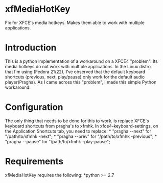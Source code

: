# xfMediaHotKey
Fix for XFCE's media hotkeys. Makes them able to work with multiple applications.

Introduction
============

This is a python implementation of a workaround on a XFCE4 "problem". Its media hotkeys do not work with multiple applications. In the Linux distro that I'm using (Fedora 21/22), I've observed that the default keyboard shortcuts (previous, next, play/pause) only work for the default audio player(Pragha). As I came across this "problem", I made this simple Python workaround.


Configuration
============

The only thing that needs to be done for this to work, is replace XFCE's keyboard shortcuts from pragha's to xfmhk. 
In xfce4-keyboard-settings, on the Application Shortcuts tab, you need to replace:
    * "pragha --next" for "/path/to/xfmhk -next";
    * "pragha --prev" for "/path/to/xfmhk -previous";
    * "pragha --pause" for "/path/to/xfmhk -play-pause";


Requirements
============

xfMediaHotKey requires the following:
    *python >= 2.7